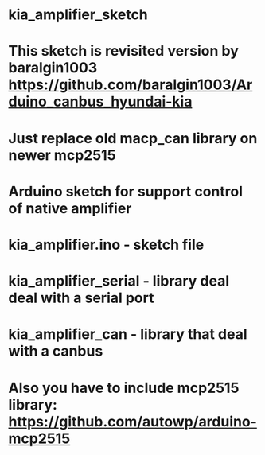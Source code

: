 # kia_amplifier_sketch

# This sketch is revisited version by baralgin1003 https://github.com/baralgin1003/Arduino_canbus_hyundai-kia
# Just replace old macp_can library on newer mcp2515

# Arduino sketch for support control of native amplifier
# kia_amplifier.ino - sketch file
# kia_amplifier_serial - library deal deal with a serial port
# kia_amplifier_can - library that deal with a canbus

# Also you have to include mcp2515 library: https://github.com/autowp/arduino-mcp2515
